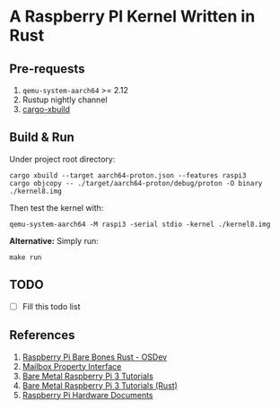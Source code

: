 # A Raspberry PI Kernel Written in Rust

## Pre-requests

1. `qemu-system-aarch64` >= 2.12
2. Rustup nightly channel
3. [cargo-xbuild](https://github.com/rust-osdev/cargo-xbuild)

## Build & Run

Under project root directory:

```
cargo xbuild --target aarch64-proton.json --features raspi3
cargo objcopy -- ./target/aarch64-proton/debug/proton -O binary ./kernel8.img
```

Then test the kernel with:

```
qemu-system-aarch64 -M raspi3 -serial stdio -kernel ./kernel8.img
```

**Alternative:** Simply run:

```
make run
```

## TODO

- [ ] Fill this todo list

## References

1. [Raspberry Pi Bare Bones Rust - OSDev](https://wiki.osdev.org/Raspberry_Pi_Bare_Bones_Rust)
2. [Mailbox Property Interface](https://github.com/raspberrypi/firmware/wiki/Mailbox-property-interface)
3. [Bare Metal Raspberry Pi 3 Tutorials](https://github.com/bztsrc/raspi3-tutorial)
4. [Bare Metal Raspberry Pi 3 Tutorials (Rust)](https://github.com/rust-embedded/rust-raspi3-OS-tutorials)
5. [Raspberry Pi Hardware Documents](https://github.com/raspberrypi/documentation/tree/master/hardware/raspberrypi)
